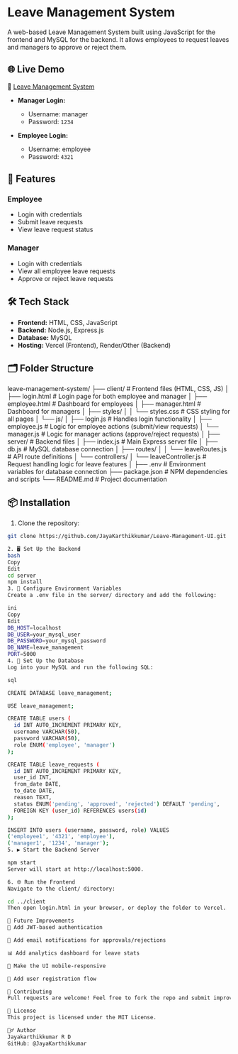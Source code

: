 # Leave Management System

A web-based Leave Management System built using JavaScript for the frontend and MySQL for the backend. It allows employees to request leaves and managers to approve or reject them.

## 🌐 Live Demo

🔗 [Leave Management System](https://leave-management-system-jk.vercel.app/login)

- **Manager Login:**  
  - Username: manager   
  - Password: `1234`

- **Employee Login:**  
  - Username: employee   
  - Password: `4321`

## 📌 Features

### Employee
- Login with credentials
- Submit leave requests
- View leave request status

### Manager
- Login with credentials
- View all employee leave requests
- Approve or reject leave requests

## 🛠️ Tech Stack

- **Frontend:** HTML, CSS, JavaScript
- **Backend:** Node.js, Express.js
- **Database:** MySQL
- **Hosting:** Vercel (Frontend), Render/Other (Backend)

## 🗂️ Folder Structure

leave-management-system/
├── client/                      # Frontend files (HTML, CSS, JS)
│   ├── login.html               # Login page for both employee and manager
│   ├── employee.html            # Dashboard for employees
│   ├── manager.html             # Dashboard for managers
│   ├── styles/
│   │   └── styles.css           # CSS styling for all pages
│   └── js/
│       ├── login.js             # Handles login functionality
│       ├── employee.js          # Logic for employee actions (submit/view requests)
│       └── manager.js           # Logic for manager actions (approve/reject requests)
│
├── server/                      # Backend files
│   ├── index.js                 # Main Express server file
│   ├── db.js                    # MySQL database connection
│   ├── routes/
│   │   └── leaveRoutes.js       # API route definitions
│   └── controllers/
│       └── leaveController.js   # Request handling logic for leave features
│
├── .env                         # Environment variables for database connection
├── package.json                 # NPM dependencies and scripts
└── README.md                    # Project documentation



## 📦 Installation

1. Clone the repository:

```bash
git clone https://github.com/JayaKarthikkumar/Leave-Management-UI.git

2. 🖥️ Set Up the Backend
bash
Copy
Edit
cd server
npm install
3. 🔐 Configure Environment Variables
Create a .env file in the server/ directory and add the following:

ini
Copy
Edit
DB_HOST=localhost
DB_USER=your_mysql_user
DB_PASSWORD=your_mysql_password
DB_NAME=leave_management
PORT=5000
4. 🧱 Set Up the Database
Log into your MySQL and run the following SQL:

sql

CREATE DATABASE leave_management;

USE leave_management;

CREATE TABLE users (
  id INT AUTO_INCREMENT PRIMARY KEY,
  username VARCHAR(50),
  password VARCHAR(50),
  role ENUM('employee', 'manager')
);

CREATE TABLE leave_requests (
  id INT AUTO_INCREMENT PRIMARY KEY,
  user_id INT,
  from_date DATE,
  to_date DATE,
  reason TEXT,
  status ENUM('pending', 'approved', 'rejected') DEFAULT 'pending',
  FOREIGN KEY (user_id) REFERENCES users(id)
);

INSERT INTO users (username, password, role) VALUES
('employee1', '4321', 'employee'),
('manager1', '1234', 'manager');
5. ▶️ Start the Backend Server

npm start
Server will start at http://localhost:5000.

6. 🌐 Run the Frontend
Navigate to the client/ directory:

cd ../client
Then open login.html in your browser, or deploy the folder to Vercel.

🧭 Future Improvements
🔐 Add JWT-based authentication

📩 Add email notifications for approvals/rejections

📊 Add analytics dashboard for leave stats

📱 Make the UI mobile-responsive

🧾 Add user registration flow

🤝 Contributing
Pull requests are welcome! Feel free to fork the repo and submit improvements.

📄 License
This project is licensed under the MIT License.

🙋‍♂️ Author
Jayakarthikkumar R D
GitHub: @JayaKarthikkumar
